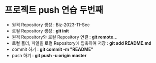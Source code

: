 # 프로젝트 push 연습 두번째
- 원격 Repository 생성 : Biz-2023-11-Sec
- 로컬 Repository 생성 : **git init**
- 원격 Repository와 로컬 Repository 연결 : **git remote...**
- 로컬 폴더, 파일을 로컬 Repository에 압축하여 저장 : **git add README.md**
- commit 하기 : **git commit -m "README"**
- push 하기 : **git push -u origin master**